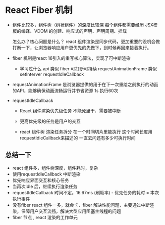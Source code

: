 # React Fiber 机制

- 组件比较多，组件树（树状组件）的深度比较深
    每个组件都需要经历 JSX模板的编译、VDOM 的创建、响应式的声明、声明周期、挂载

    怎么办？核心问题是什么？ 
    react 组件渲染是同步代码，更加重要的没机会做
    打断一下，让浏览器响应用户更优先的先做下，到时候再回来接着执行。
    

- fiber 机制是react 16引入的重写核心算法，实现了可中断渲染

    - 学习过什么 api 类似 fiber
        可打断可持续
        requestAnimationFrame 类似setInterver 
        requestIdleCallback
        
- requestAnimationFrame
    是浏览器提供的用于在下一次重绘之前执行的动画的API，能够确保动画流畅运行并节省资源 
    1s 执行60次

- requestIdleCallback
    - React 组件渲染优先级任务 
        不能死里干，需要被中断
    - 更高优先级的任务是用户的交互

    - react 组件树 渲染任务拆分
        在一个时间切片里能执行
        这个时间长度用requestIdleCallback来描述的
        一直去问还有多少可执行时间 

## 总结一下
- react 组件多，组件树深度，组件耗时，复杂
- 使用requestIdleCallback 中断渲染
- 优先响应界面交互和核心任务
- 当再次idle 后，继续执行渲染任务
- requestIdleCallback 时间不定，16.67ms (刷帧率) - 优先任务的耗时 = 本次执行事件
- 没有fiber react 组件一多，就会卡，fiber 解决性能问题，主要通过中断渲染，保障用户交互流畅，解决大型应用阻塞主线程的问题
- fiber 节点 , react 渲染的工作单元 

